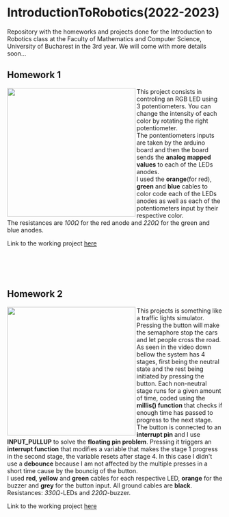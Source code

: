 # IntroductionToRobotics(2022-2023)
Repository with the homeworks and projects done for the Introduction to Robotics class at the Faculty of Mathematics and Computer Science, University of Bucharest in the 3rd year. We will come with more details soon...

## Homework 1

<img src="https://user-images.githubusercontent.com/79469458/197783519-1b1fdf31-3a36-4771-b979-5c1fbf3f4b04.jpeg" align="left" width="300" height="300">

This project consists in controling an RGB LED using 3 potentiometers. You can change the intensity of each color by rotating the right potentiometer.<br>
The pontentiometers inputs are taken by the arduino board and then the board sends the **analog mapped values** to each of the LEDs anodes.<br>
I used the **orange**(for red), **green** and **blue** cables to color code each of the LEDs anodes as well as each of the potentiometers input by their respective color.<br>
The resistances are *100Ω* for the red anode and *220Ω* for the green and blue anodes.

Link to the working project [here]( https://youtu.be/1vLgQPF1mOE )
<br><br><br><br><br>
## Homework 2

<img src="https://user-images.githubusercontent.com/79469458/198998479-7c34525d-a87d-4304-929b-87c03761122e.jpeg" align="left" width="300" height="300">

This projects is something like a traffic lights simulator. Pressing the button will make the semaphore stop the cars and let people cross the road.<br>
As seen in the video down bellow the system has 4 stages, first being the neutral state and the rest being initiated by pressing the button. Each non-neutral stage runs for a given amount of time, coded using the **millis() function** that checks if enough time has passed to progress to the next stage.<br>
The button is connected to an **interrupt pin** and I use **INPUT_PULLUP** to solve the **floating pin problem**. Pressing it triggers an **interrupt function** that modifies a variable that makes the stage 1 progress in the second stage, the variable resets after stage 4. In this case I didn't use a **debounce** because I am not affected by the multiple presses in a short time cause by the bouncig of the button.<br>
I used **red**, **yellow** and **green** cables for each respective LED, **orange** for the buzzer and **grey** for the button input. All ground cables are **black**. Resistances: *330Ω*-LEDs and *220Ω*-buzzer.

Link to the working project [here]( https://youtu.be/Otya_aDd8WY )

